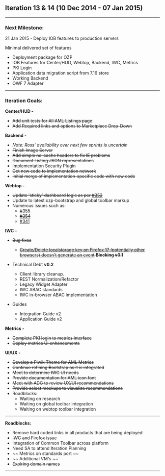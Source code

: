 ## Iteration 13 & 14 (10 Dec 2014 - 07 Jan 2015)

***

### Next Milestone:
21 Jan 2015 - Deploy IOB features to production servers

Minimal delivered set of features
* Deployment package for OZP
* IOB Features for Center/HUD, Webtop, Backend, IWC, Metrics
* PKI Login
* Application data migration script from 7.16 store
* Working Backend
* OWF 7 Adapter

***

### Iteration Goals:
**Center/HUD -**
* ~~Add unit tests for All AML Listings page~~
* ~~Add Required links and options to Marketplace Drop-Down~~

**Backend -**
* *Note: Ross' availability over next few sprints is uncertain*
* ~~Finish Image Server~~
* ~~Add simple no-cache headers to fix IE problems~~
* ~~Document Listing JSON representations~~
* Implementation Security Plugin
 * ~~Get new code to implementation network~~
 * ~~Initial merge of implementation-specific code with new code~~

**Webtop -**
* ~~Update 'sticky' dashboard logic as per [#353](https://huboard.com/ozone-development/ozp-webtop#/issues/51341875)~~
* Update to latest ozp-bootstrap and global toolbar markup
* Numerous issues such as:
  * ~~[#355](https://github.com/ozone-development/ozp-webtop/issues/355)~~
  * ~~[#354](https://github.com/ozone-development/ozp-webtop/issues/354)~~
  * [#341](https://github.com/ozone-development/ozp-webtop/issues/341)

**IWC -**
* ~~Bug fixes~~
    * ~~[Create/Delete localstorage key on Firefox 17 (potentially other browsers) doesn't generate an event](https://github.com/ozone-development/ozp-iwc/issues/123) **Blocking v0.1**~~
    
* Technical Debt **v0.2**
    * Client library cleanup.
    * REST Normalization/Refactor
    * Legacy Widget Adapter
    * IWC ABAC standards
    * IWC in-browser ABAC implementation


* Guides
    * Integration Guide v2
    * Application Guide v2

**Metrics -**
* ~~Complete PKI login to metrics interface~~
* ~~Deploy metrics UI enhancements~~

**UI/UX -**
* ~~Develop a Piwik Theme for AML Metrics~~
* ~~Continue refining Bootstrap as it is integrated~~
* ~~Meet to determine IWC UI needs~~
* ~~Provide documentation for AML icon font~~
* ~~Meet with ADG to review UX/UI recommendations~~
* ~~Provide select mockups to visualize recommendations~~
* Roadblocks:
  * Waiting on research 
  * Waiting on global toolbar integration 
  * Waiting on webtop toolbar integration 

***

**Roadblocks:**
* Remove hard coded links in all products that are being deployed
* ~~IWC and Firefox issue~~
* Integration of Common Toolbar across platform
* Need SA to attend Iteration Planning
* ~~ Metrics on standards port ~~
* ~~ Additional VM's ~~
* ~~Expiring domain names~~

***